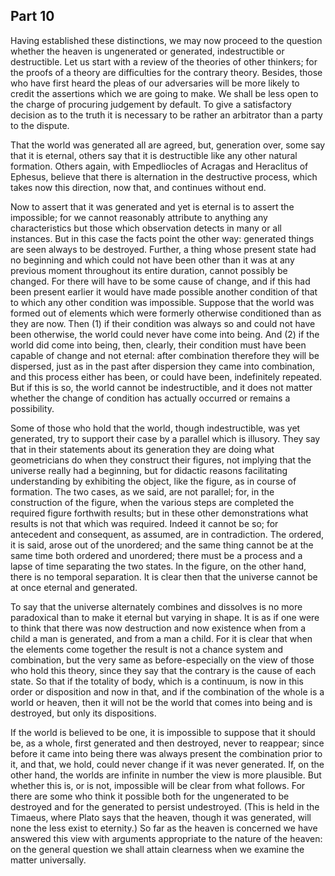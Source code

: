 ## Part 10

Having established these distinctions, we may now proceed to the question whether the heaven is ungenerated or generated, indestructible or destructible.
Let us start with a review of the theories of other thinkers; for the proofs of a theory are difficulties for the contrary theory.
Besides, those who have first heard the pleas of our adversaries will be more likely to credit the assertions which we are going to make.
We shall be less open to the charge of procuring judgement by default.
To give a satisfactory decision as to the truth it is necessary to be rather an arbitrator than a party to the dispute.

That the world was generated all are agreed, but, generation over, some say that it is eternal, others say that it is destructible like any other natural formation.
Others again, with Empedliocles of Acragas and Heraclitus of Ephesus, believe that there is alternation in the destructive process, which takes now this direction, now that, and continues without end.

Now to assert that it was generated and yet is eternal is to assert the impossible; for we cannot reasonably attribute to anything any characteristics but those which observation detects in many or all instances.
But in this case the facts point the other way: generated things are seen always to be destroyed.
Further, a thing whose present state had no beginning and which could not have been other than it was at any previous moment throughout its entire duration, cannot possibly be changed.
For there will have to be some cause of change, and if this had been present earlier it would have made possible another condition of that to which any other condition was impossible.
Suppose that the world was formed out of elements which were formerly otherwise conditioned than as they are now.
Then (1) if their condition was always so and could not have been otherwise, the world could never have come into being.
And (2) if the world did come into being, then, clearly, their condition must have been capable of change and not eternal: after combination therefore they will be dispersed, just as in the past after dispersion they came into combination, and this process either has been, or could have been, indefinitely repeated.
But if this is so, the world cannot be indestructible, and it does not matter whether the change of condition has actually occurred or remains a possibility.

Some of those who hold that the world, though indestructible, was yet generated, try to support their case by a parallel which is illusory.
They say that in their statements about its generation they are doing what geometricians do when they construct their figures, not implying that the universe really had a beginning, but for didactic reasons facilitating understanding by exhibiting the object, like the figure, as in course of formation.
The two cases, as we said, are not parallel; for, in the construction of the figure, when the various steps are completed the required figure forthwith results; but in these other demonstrations what results is not that which was required.
Indeed it cannot be so; for antecedent and consequent, as assumed, are in contradiction.
The ordered, it is said, arose out of the unordered; and the same thing cannot be at the same time both ordered and unordered; there must be a process and a lapse of time separating the two states.
In the figure, on the other hand, there is no temporal separation.
It is clear then that the universe cannot be at once eternal and generated.

To say that the universe alternately combines and dissolves is no more paradoxical than to make it eternal but varying in shape.
It is as if one were to think that there was now destruction and now existence when from a child a man is generated, and from a man a child.
For it is clear that when the elements come together the result is not a chance system and combination, but the very same as before-especially on the view of those who hold this theory, since they say that the contrary is the cause of each state.
So that if the totality of body, which is a continuum, is now in this order or disposition and now in that, and if the combination of the whole is a world or heaven, then it will not be the world that comes into being and is destroyed, but only its dispositions.

If the world is believed to be one, it is impossible to suppose that it should be, as a whole, first generated and then destroyed, never to reappear; since before it came into being there was always present the combination prior to it, and that, we hold, could never change if it was never generated.
If, on the other hand, the worlds are infinite in number the view is more plausible.
But whether this is, or is not, impossible will be clear from what follows.
For there are some who think it possible both for the ungenerated to be destroyed and for the generated to persist undestroyed.
(This is held in the Timaeus, where Plato says that the heaven, though it was generated, will none the less exist to eternity.)
So far as the heaven is concerned we have answered this view with arguments appropriate to the nature of the heaven: on the general question we shall attain clearness when we examine the matter universally.

